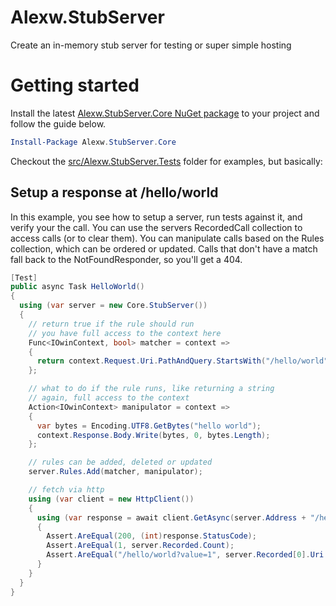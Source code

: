 # Alexw.StubServer
Create an in-memory stub server for testing or super simple hosting

# Getting started
Install the latest [Alexw.StubServer.Core NuGet package](https://www.nuget.org/packages/Alexw.StubServer.Core) to your project and follow the guide below.

```powershell
Install-Package Alexw.StubServer.Core
```

Checkout the [src/Alexw.StubServer.Tests](src/Alexw.StubServer.Tests) folder for examples, but basically:

## Setup a response at /hello/world
In this example, you see how to setup a server, run tests against it, and verify your the call.
You can use the servers RecordedCall collection to access calls (or to clear them).
You can manipulate calls based on the Rules collection, which can be ordered or updated.
Calls that don't have a match fall back to the NotFoundResponder, so you'll get a 404.

```csharp
[Test]
public async Task HelloWorld()
{
  using (var server = new Core.StubServer())
  {
    // return true if the rule should run
    // you have full access to the context here
    Func<IOwinContext, bool> matcher = context =>
    {
      return context.Request.Uri.PathAndQuery.StartsWith("/hello/world");
    };

    // what to do if the rule runs, like returning a string
    // again, full access to the context
    Action<IOwinContext> manipulator = context =>
    {
      var bytes = Encoding.UTF8.GetBytes("hello world");
      context.Response.Body.Write(bytes, 0, bytes.Length);
    };

    // rules can be added, deleted or updated
    server.Rules.Add(matcher, manipulator);

    // fetch via http
    using (var client = new HttpClient())
    {
      using (var response = await client.GetAsync(server.Address + "/hello/world?value=1"))
      {
        Assert.AreEqual(200, (int)response.StatusCode);
        Assert.AreEqual(1, server.Recorded.Count);
        Assert.AreEqual("/hello/world?value=1", server.Recorded[0].Uri.PathAndQuery);
      }
    }
  }
}
```
